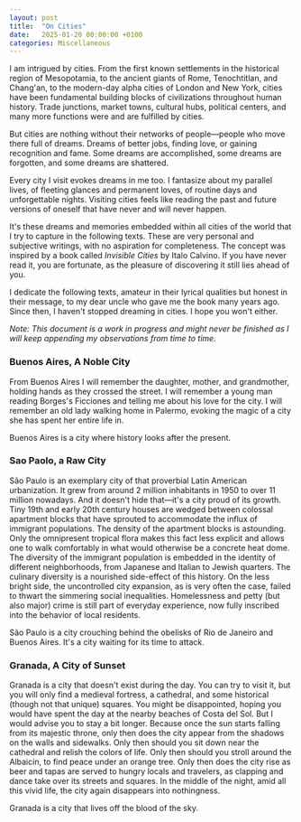 ```yaml
---
layout: post
title:  "On Cities"
date:   2025-01-20 00:00:00 +0100
categories: Miscellaneous
---
```


I am intrigued by cities. From the first known settlements in the historical region of Mesopotamia, to the ancient giants of Rome, Tenochtitlan, and Chang'an, to the modern-day alpha cities of London and New York, cities have been fundamental building blocks of civilizations throughout human history. Trade junctions, market towns, cultural hubs, political centers, and many more functions were and are fulfilled by cities.

But cities are nothing without their networks of people—people who move there full of dreams. Dreams of better jobs, finding love, or gaining recognition and fame. Some dreams are accomplished, some dreams are forgotten, and some dreams are shattered.

Every city I visit evokes dreams in me too. I fantasize about my parallel lives, of fleeting glances and permanent loves, of routine days and unforgettable nights. Visiting cities feels like reading the past and future versions of oneself that have never and will never happen.

It's these dreams and memories embedded within all cities of the world that I try to capture in the following texts. These are very personal and subjective writings, with no aspiration for completeness. The concept was inspired by a book called _Invisible Cities_ by Italo Calvino. If you have never read it, you are fortunate, as the pleasure of discovering it still lies ahead of you.

I dedicate the following texts, amateur in their lyrical qualities but honest in their message, to my dear uncle who gave me the book many years ago. Since then, I haven't stopped dreaming in cities. I hope you won't either.

_Note: This document is a work in progress and might never be finished as I will keep appending my observations from time to time._

### Buenos Aires, A Noble City

From Buenos Aires I will remember the daughter, mother, and grandmother, holding hands as they crossed the street. I will remember a young man reading Borges's Ficciones and telling me about his love for the city. I will remember an old lady walking home in Palermo, evoking the magic of a city she has spent her entire life in.

Buenos Aires is a city where history looks after the present.

### Sao Paolo, a Raw City

São Paulo is an exemplary city of that proverbial Latin American urbanization. It grew from around 2 million inhabitants in 1950 to over 11 million nowadays. And it doesn't hide that—it's a city proud of its growth. Tiny 19th and early 20th century houses are wedged between colossal apartment blocks that have sprouted to accommodate the influx of immigrant populations. The density of the apartment blocks is astounding. Only the omnipresent tropical flora makes this fact less explicit and allows one to walk comfortably in what would otherwise be a concrete heat dome. The diversity of the immigrant population is embedded in the identity of different neighborhoods, from Japanese and Italian to Jewish quarters. The culinary diversity is a nourished side-effect of this history. On the less bright side, the uncontrolled city expansion, as is very often the case, failed to thwart the simmering social inequalities. Homelessness and petty (but also major) crime is still part of everyday experience, now fully inscribed into the behavior of local residents.

São Paulo is a city crouching behind the obelisks of Rio de Janeiro and Buenos Aires. It's a city waiting for its time to attack.

### Granada, A City of Sunset

Granada is a city that doesn't exist during the day. You can try to visit it, but you will only find a medieval fortress, a cathedral, and some historical (though not that unique) squares. You might be disappointed, hoping you would have spent the day at the nearby beaches of Costa del Sol. But I would advise you to stay a bit longer. Because once the sun starts falling from its majestic throne, only then does the city appear from the shadows on the walls and sidewalks. Only then should you sit down near the cathedral and relish the colors of life. Only then should you stroll around the Albaicín, to find peace under an orange tree. Only then does the city rise as beer and tapas are served to hungry locals and travelers, as clapping and dance take over its streets and squares. In the middle of the night, amid all this vivid life, the city again disappears into nothingness.

Granada is a city that lives off the blood of the sky.